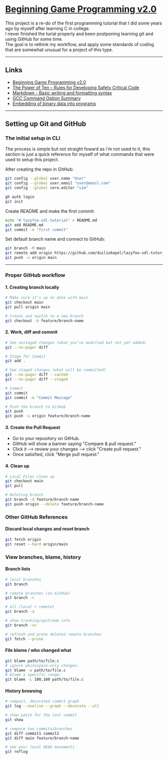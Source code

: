# [Beginning Game Programming v2.0](https://lazyfoo.net/tutorials/SDL/)

This project is a re-do of the first programming tutorial that I did some years ago by myself after learning C in college.\
I never finished the turial properly and been postponing learning git and using GitHub for some time.\
The goal is to rethink my workflow, and apply some standards of coding that are somewhat unusual for a project of this type.

---
## Links

- [Beginning Game Programming v2.0](https://lazyfoo.net/tutorials/SDL/)
- [The Power of Ten – Rules for Developing Safety Critical Code](https://spinroot.com/gerard/pdf/P10.pdf)
- [Markdown - Basic writing and formatting syntax](https://docs.github.com/en/get-started/writing-on-github/getting-started-with-writing-and-formatting-on-github/basic-writing-and-formatting-syntax)
- [GCC Command Option Summary](https://gcc.gnu.org/onlinedocs/gcc/Option-Summary.html)
- [Embedding of binary data into programs](https://www.devever.net/~hl/incbin)

---
## Setting up Git and  GitHub

### The initial setup in CLI

The process is simple but not straight foward as i'm not used to it, this section is just a quick reference for myself of what commands that were used to setup this project.

After creating the repo in GitHub:
```bash
git config --global user.name "User"
git config --global user.email "user@email.com"
git config --global core.editor "vim"

gh auth login
git init
```

Create README and make the first commit:
```bash
echo "# lazyfoo-sdl-tutorial" > README.md
git add README.md
git commit -m "first commit"
```

Set default branch name and connect to GitHub:
```bash
git branch -M main
git remote add origin https://github.com/duiliokepel/lazyfoo-sdl-tutorial.git
git push -u origin main
```

---

### Proper GitHub workflow
   
#### 1. Creating branch locally
```bash
# Make sure it's up to date with main
git checkout main
git pull origin main

# Create and switch to a new branch
git checkout -b feature/branch-name
```

#### 2. Work, diff and commit

```bash
# See unstaged changes (what you’ve modified but not yet added)
git --no-pager diff

# Stage for Commit
git add .

# See staged changes (what will be committed)
git --no-pager diff --cached
git --no-pager diff --staged

# Commit
git commit
git commit -m "Commit Message"

# Push the branch to GitHub
git push
git push -u origin feature/branch-name
```

#### 3. Create the Pull Request
- Go to your repository on GitHub.
- GitHub will show a banner saying "Compare & pull request."
- Click it --> review your changes --> click "Create pull request."
- Once satisfied, click "Merge pull request."

#### 4. Clean up
```bash
# Local Files clean up
git checkout main
git pull

# Deleting branch
git branch -d feature/branch-name
git push origin --delete feature/branch-name
```

### Other GitHub References

#### Discard local changes and reset branch
```bash
git fetch origin
git reset --hard origin/main

```

### View branches, blame, history

#### Branch lists

```bash
# local branches
git branch

# remote branches (on GitHub)
git branch -r

# all (local + remote)
git branch -a

# show tracking/upstream info
git branch -vv

# refresh and prune deleted remote branches
git fetch --prune
```

#### File blame / who changed what

```bash
git blame path/to/file.c
# ignore whitespace-only changes:
git blame -w path/to/file.c
# blame a specific range:
git blame -L 100,160 path/to/file.c
```

#### History browsing

```bash
# compact, decorated commit graph
git log --oneline --graph --decorate --all

# show patch for the last commit
git show

# compare two commits/branches
git diff commit1 commit2
git diff main feature/branch-name

# see your local HEAD movements
git reflog
```
